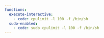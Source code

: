 ```yaml
---
functions:
  execute-interactive:
    - code: cpulimit -l 100 -f /bin/sh
  sudo-enabled:
    - code: sudo cpulimit -l 100 -f /bin/sh
---
```

